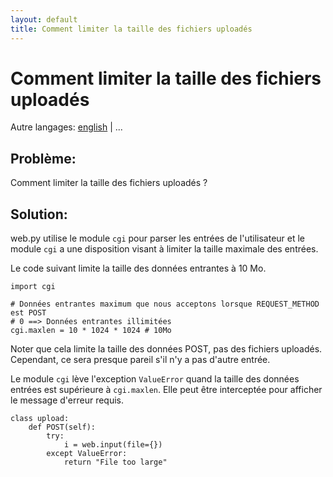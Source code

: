 ```yaml
---
layout: default
title: Comment limiter la taille des fichiers uploadés
---
```


# Comment limiter la taille des fichiers uploadés

Autre langages: [english](/../limiting_upload_size) | ...

## Problème:

Comment limiter la taille des fichiers uploadés ?

## Solution:

web.py utilise le module `cgi` pour parser les entrées de l'utilisateur et le module `cgi` a une disposition visant à limiter la taille maximale des entrées.

Le code suivant limite la taille des données entrantes à 10 Mo.

    import cgi

    # Données entrantes maximum que nous acceptons lorsque REQUEST_METHOD est POST
    # 0 ==> Données entrantes illimitées
    cgi.maxlen = 10 * 1024 * 1024 # 10Mo

Noter que cela limite la taille des données POST, pas des fichiers uploadés. Cependant, ce sera presque pareil s'il n'y a pas d'autre entrée.

Le module `cgi` lève l'exception `ValueError` quand la taille des données entrées est supérieure à `cgi.maxlen`. Elle peut être interceptée pour afficher le message d'erreur requis.

    class upload:
        def POST(self):
            try:
                i = web.input(file={})
            except ValueError:
                return "File too large"